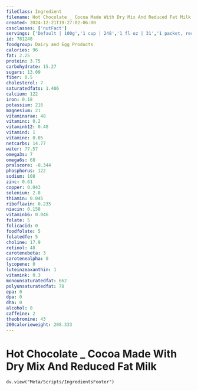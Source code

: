 ```yaml
---
fileClass: Ingredient
filename: Hot Chocolate _ Cocoa Made With Dry Mix And Reduced Fat Milk
created: 2024-12-21T19:27:02-06:00
cssclasses: ['nutFact']
servings: ['Default | 100g','1 cup | 248','1 fl oz | 31','1 packet, reconstituted | 211']
id: 781248
foodgroup: Dairy and Egg Products 
calories: 96
fat: 2.25
protein: 3.75
carbohydrate: 15.27
sugars: 13.09
fiber: 0.5
cholesterol: 7
saturatedfats: 1.406
calcium: 122
iron: 0.18
potassium: 216
magnesium: 21
vitaminarae: 48
vitaminc: 0.2
vitaminb12: 0.48
vitamind: 1
vitamine: 0.05
netcarbs: 14.77
water: 77.57
omega3s: 7
omega6s: 68
pralscore: -0.344
phosphorus: 122
sodium: 108
zinc: 0.61
copper: 0.043
selenium: 2.8
thiamin: 0.045
riboflavin: 0.235
niacin: 0.158
vitaminb6: 0.046
folate: 5
folicacid: 0
foodfolate: 5
folatedfe: 5
choline: 17.9
retinol: 48
carotenebeta: 3
carotenealpha: 0
lycopene: 0
luteinzeaxanthin: 1
vitamink: 0.3
monounsaturatedfat: 662
polyunsaturatedfat: 78
epa: 0
dpa: 0
dha: 0
alcohol: 0
caffeine: 2
theobromine: 43
200calorieweight: 208.333
---
```


# Hot Chocolate _ Cocoa Made With Dry Mix And Reduced Fat Milk

```dataviewjs
dv.view("Meta/Scripts/IngredientsFooter")
```